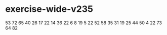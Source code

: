 # exercise-wide-v235
53
72
65
40
26
17
22
14
36
22
6
8
19
5
22
52
58
35
31
19
25
44
50
4
22
73
64
82
